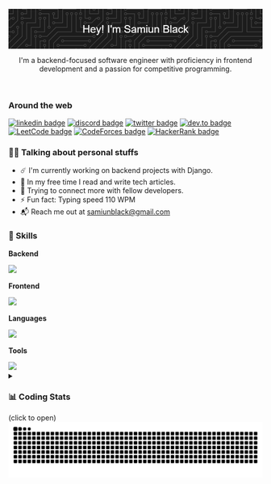 <img align="center" src="https://github.com/samiunblack/samiunblack/blob/main/header-2.png" alt="header image"></img>
<p align="center">I'm a backend-focused software engineer with proficiency in frontend development and a passion for competitive programming.</p>

<br>

### Around the web

<!--  /-->

<a href="https://www.linkedin.com/in/samiunblack01"><img src="https://img.shields.io/badge/LinkedIn-343A40?style=for-the-badge&logo=linkedin&logoColor=white" alt="linkedin badge"/></a>
<a href="https://discord.com/users/818515786803970148"><img src="https://img.shields.io/badge/Discord-343A40?style=for-the-badge&logo=discord&logoColor=white" alt="discord badge"/></a>
<a href="https://twitter.com/samiun_black"><img src="https://img.shields.io/badge/Twitter-343A40?style=for-the-badge&logo=twitter&logoColor=white" alt="twitter badge"/></a>
<a href="https://dev.to/samiunblack"><img src="https://img.shields.io/badge/dev.to-343A40?style=for-the-badge&logo=devdotto&logoColor=white" alt="dev.to badge"/></a>
<a href="https://leetcode.com/samiunblack"><img src="https://img.shields.io/badge/LeetCode-343A40?style=for-the-badge&logo=leetcode&logoColor=white" alt="LeetCode badge"/></a>
<a href="https://codeforces.com/profile/samiunblack"><img src="https://img.shields.io/badge/CodeForces-343A40?style=for-the-badge&logo=codeforces&logoColor=white" alt="CodeForces badge"/></a>
<a href="https://hackerrank.com/samiunblack"><img src="https://img.shields.io/badge/HackerRank-343A40?style=for-the-badge&logo=hackerrank&logoColor=white" alt="HackerRank badge"/></a>


### 👨‍💻 Talking about personal stuffs
- ☄️ I'm currently working on backend projects with Django.
- 🧶 In my free time I read and write tech articles.
- 🤝 Trying to connect more with fellow developers.
- ⚡ Fun fact: Typing speed 110 WPM
- 📬 Reach me out at samiunblack@gmail.com

### 🚀 Skills

**Backend**

<a href="https://skillicons.dev">
    <img src="https://skillicons.dev/icons?i=django,postgres,mysql,nodejs,express,mongodb" height="45"/>
</a>

**Frontend**

<a href="https://skillicons.dev">
    <img src="https://skillicons.dev/icons?i=react,next,tailwind,bootstrap" height="45"/>
</a>

**Languages**

<a href="https://skillicons.dev">
    <img src="https://skillicons.dev/icons?i=python,javascript,cpp,c" height="45"/>
</a>

**Tools**

<a href="https://skillicons.dev">
    <img src="https://skillicons.dev/icons?i=git,neovim,firebase,linux,figma" height="45"/>
</a>

<br>


<details> 
    <summary><h3>📊 Coding Stats</h3> (click to open)</summary>
    <img src="http://github-readme-streak-stats.herokuapp.com?user=samiunblack&theme=github-dark" alt="github stats"/>
    

<!--START_SECTION:waka-->

```txt
From: 30 May 2025 - To: 06 June 2025

No activity tracked
```

<!--END_SECTION:waka--> 
</details>

<picture>
  <source media="(prefers-color-scheme: dark)" srcset="https://github.com/samiunblack/samiunblack/blob/output/github-contribution-grid-snake-dark.svg">
  <source media="(prefers-color-scheme: light)" srcset="https://github.com/samiunblack/samiunblack/blob/output/github-contribution-grid-snake.svg">
  <img alt="github contribution grid snake animation" src="https://github.com/samiunblack/samiunblack/blob/output/github-contribution-grid-snake.svg">
</picture>
